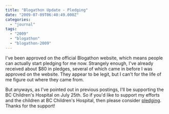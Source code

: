 ```yaml
---
title: "Blogathon Update - Pledging"
date: "2009-07-09T06:40:49.000Z"
categories: 
  - "journal"
tags: 
  - "2009"
  - "blogathon"
  - "blogathon-2009"
---
```


I've been approved on the official Blogathon website, which means people can actually start pledging for me now. Strangely enough, I've already received about $80 in pledges, several of which came in before I was approved on the website. They appear to be legit, but I can't for the life of me figure out where they came from.

But anyways, as I've pointed out in previous postings, I'll be supporting the BC Children's Hospital on July 25th. So if you'd like to support my efforts and the children at BC Children's Hospital, then please consider [pledging](http://www.blogathon.org/pledge.php?blogid=156). Thanks for the support!
